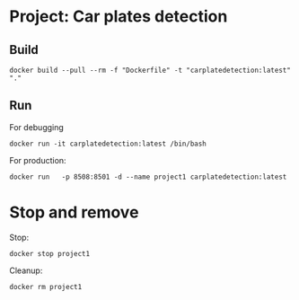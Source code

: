 # Project: Car plates detection 

## Build

```
docker build --pull --rm -f "Dockerfile" -t "carplatedetection:latest" "."
```

## Run

For debugging 
```
docker run -it carplatedetection:latest /bin/bash
```

For production:

```
docker run   -p 8508:8501 -d --name project1 carplatedetection:latest 
```

# Stop and remove 
Stop:
```
docker stop project1
```

Cleanup:

```
docker rm project1
```


